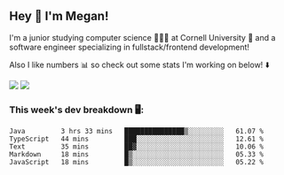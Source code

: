 ## Hey 👋 I'm Megan! 
I'm a junior studying computer science 👩🏻‍💻 at Cornell University 🐻 and a software engineer specializing in fullstack/frontend development!

Also I like numbers 📊 so check out some stats I'm working on below! ⬇️

<img src="https://github-readme-stats.vercel.app/api?username=meganyin13&show_icons=true&hide=stars&count_private=true" />

<img src="https://github-readme-stats.vercel.app/api/top-langs/?username=meganyin13&layout=compact&hide=Jupyter%20Notebook" />

### This week's dev breakdown 🖥:
<!--START_SECTION:waka-->
```text
Java         3 hrs 33 mins   ███████████████▒░░░░░░░░░   61.07 % 
TypeScript   44 mins         ███░░░░░░░░░░░░░░░░░░░░░░   12.61 % 
Text         35 mins         ██▓░░░░░░░░░░░░░░░░░░░░░░   10.06 % 
Markdown     18 mins         █▒░░░░░░░░░░░░░░░░░░░░░░░   05.33 % 
JavaScript   18 mins         █▒░░░░░░░░░░░░░░░░░░░░░░░   05.22 % 
```
<!--END_SECTION:waka-->